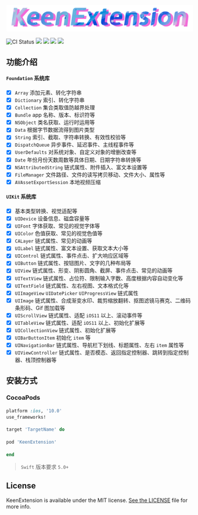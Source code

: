 ![KeenExtension](https://raw.githubusercontent.com/chongzone/KeenExtension/master/Resources/KeenExtensionLogo.png)

![CI Status](https://img.shields.io/travis/chongzone/KeenExtension.svg?style=flat)
![](https://img.shields.io/badge/swift-5.0%2B-orange.svg?style=flat)
![](https://img.shields.io/badge/pod-v1.0.8-brightgreen.svg?style=flat)
![](https://img.shields.io/badge/platform-iOS-orange.svg?style=flat)
![](https://img.shields.io/badge/license-MIT-blue.svg)

## 功能介绍

#### `Foundation` 系统库
- [x] `Array` 添加元素、转化字符串
- [x] `Dictionary` 索引、转化字符串
- [x] `Collection` 集合类取值防越界处理 
- [x] `Bundle` app 名称、版本、标识符等
- [x] `NSObject` 类名获取、运行时运用等
- [x] `Data` 根据字节数据流得到图片类型 
- [x] `String` 索引、截取、字符串转换、有效性校验等
- [x] `DispatchQueue` 异步事件、延迟事件、主线程事件等
- [x] `UserDefaults`  对系统对象、自定义对象的增删改查等
- [x] `Date`  年份月份天数周数等具体日期、日期字符串转换等
- [x] `NSAttributedString` 链式属性、附件插入、富文本设置等
- [x] `FileManager` 文件路径、文件的读写拷贝移动、文件大小、属性等
- [x] `AVAssetExportSession` 本地视频压缩

#### `UIKit` 系统库
- [x] 基本类型转换、视觉适配等
- [x] `UIDevice` 设备信息、磁盘容量等
- [x] `UIFont` 字体获取、常见的视觉字体等
- [x] `UIColor` 色值获取、常见的视觉色值等
- [x] `CALayer` 链式属性、常见的动画等
- [x] `UILabel` 链式属性、富文本设置、获取文本大小等 
- [x] `UIControl` 链式属性、事件点击、扩大响应区域等 
- [x] `UIButton` 链式属性、按钮图片、文字的几种布局等 
- [x] `UIView` 链式属性、形变、阴影圆角、截屏、事件点击、常见的动画等
- [x] `UITextView` 链式属性、占位符、限制输入字数、高度根据内容自动变化等
- [x] `UITextField` 链式属性、左右视图、文本格式化等
- [x] `UIImageView`  `UIDatePicker`  `UIProgressView`  链式属性 
- [x] `UIImage` 链式属性、合成渐变水印、裁剪缩放翻转、抠图滤镜马赛克、二维码条形码、Gif 图加载等 
- [x] `UIScrollView` 链式属性、适配 `iOS11` 以上、滚动事件等 
- [x] `UITableView` 链式属性、适配 `iOS11` 以上、初始化扩展等 
- [x] `UICollectionView` 链式属性、初始化扩展等
- [x] `UIBarButtonItem` 初始化 `item` 等
- [x] `UINavigationBar` 链式属性、导航栏下划线、标题属性、左右 `item` 属性等
- [x] `UIViewController` 链式属性、是否模态、返回指定控制器、跳转到指定控制器、栈顶控制器等

## 安装方式 

### CocoaPods

```ruby
platform :ios, '10.0'
use_frameworks!

target 'TargetName' do

pod 'KeenExtension'

end
```
> `Swift` 版本要求 `5.0+`

## License

KeenExtension is available under the MIT license. [See the LICENSE](https://github.com/chongzone/KeenExtension/blob/main/LICENSE) file for more info.

